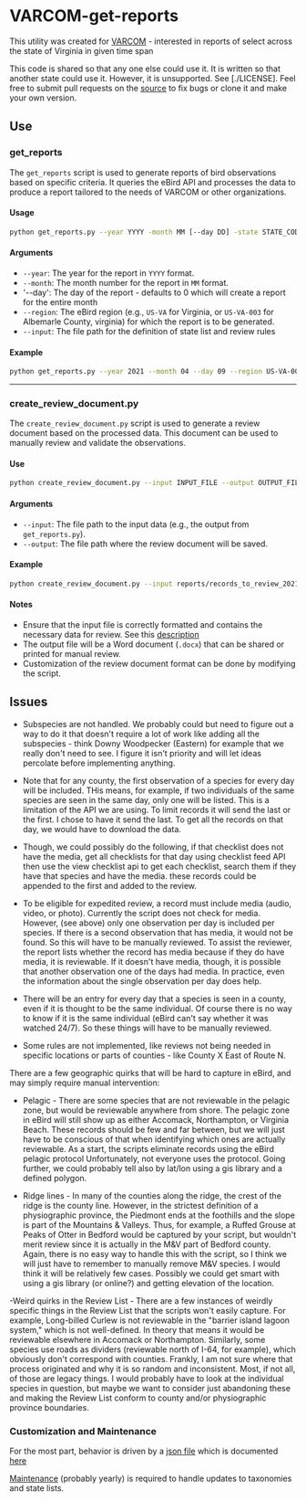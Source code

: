 # VARCOM-get-reports

This utility was created for [VARCOM](https://www.virginiabirds.org/varcom) - interested in reports of select across the state of Virginia in  given time span

This code is shared so that any one else could use it. It is written so that another state could use it. However, it is unsupported. See [./LICENSE]. Feel free to submit pull requests on the [source]([https://github.com/gbabineau/VARCOM-get-reports]) to fix bugs or clone it and make your own version.

## Use

### get_reports

The `get_reports` script is used to generate reports of bird observations based on specific criteria. It queries the eBird API and processes the data to produce a report tailored to the needs of VARCOM or other organizations.

#### Usage

```bash
python get_reports.py --year YYYY -month MM [--day DD] -state STATE_CODE --input INPUT_FILE
```

#### Arguments

- `--year`: The year for the report in `YYYY` format.
- `--month`: The month number for the report in `MM` format.
- '--day': The day of the report - defaults to 0 which will create a report for the entire month
- `--region`: The eBird region (e.g., `US-VA` for Virginia, or `US-VA-003` for Albemarle County, virginia) for which the report is to be generated.
- `--input`: The file path for the definition of state list and review rules

#### Example

```bash
python get_reports.py --year 2021 --month 04 --day 09 --region US-VA-003 -input varcom_review_species.json
```

---

### create_review_document.py

The `create_review_document.py` script is used to generate a review document based on the processed data. This document can be used to manually review and validate the observations.

#### Use

```bash
python create_review_document.py --input INPUT_FILE --output OUTPUT_FILE
```

#### Arguments

- `--input`: The file path to the input data (e.g., the output from `get_reports.py`).
- `--output`: The file path where the review document will be saved.

#### Example

```bash
python create_review_document.py --input reports/records_to_review_2021_04.json --output reports/january_review.docx
```

#### Notes

- Ensure that the input file is correctly formatted and contains the necessary data for review. See this [description](docs\review_species_json_description.md)
- The output file will be a Word document (`.docx`) that can be shared or printed for manual review.
- Customization of the review document format can be done by modifying the script.

## Issues

- Subspecies are not handled. We probably could but need to figure out a way to do it that doesn't require a lot of work like adding all the subspecies - think Downy Woodpecker (Eastern) for example that we really don't need to see. I figure it isn't priority and will let ideas percolate before implementing anything.

- Note that for any county, the first observation of a species for every day will be included. THis means, for example, if two individuals of the same species are seen in the same day, only one will be listed. This is a limitation of the API we are using. To limit records it will send the last or the first. I chose to have it send the last. To get all the records on that day, we would have to download the data.
- Though, we could possibly do the following, if that checklist does not have the media, get all checklists for that day using checklist feed API then use the view checklist api to get each checklist, search them if they have that species and have the media. these records could be appended to the first and added to the review.

- To be eligible for expedited review, a record must include media (audio, video, or photo). Currently the script does not check for media. However, (see above) only one observation per day is included per species. If there is a second observation that has media, it would not be found. So this will have to be manually reviewed. To assist the reviewer, the report lists whether the record has media because if they do have media, it is reviewable. If it doesn't have media, though, it is possible that another observation one of the days had media. In practice, even the information about the single observation per day does help.

- There will be an entry for every day that a species is seen in a county, even if it is thought to be the same individual. Of course there is no way to know if it is the same individual (eBird can't say whether it was watched 24/7). So these things will have to be manually reviewed.

- Some rules are not implemented, like reviews not being needed in specific locations or parts of counties - like County X East of Route N.

There are a few geographic quirks that will be hard to capture in eBird, and may simply require manual intervention:

- Pelagic - There are some species that are not reviewable in the pelagic zone, but would be reviewable anywhere from shore. The pelagic zone in eBird will still show up as either Accomack, Northampton, or Virginia Beach. These records should be few and far between, but we will just have to be conscious of that when identifying which ones are actually reviewable. As a start, the scripts eliminate records using the eBird pelagic protocol Unfortunately, not everyone uses the protocol. Going further, we could probably tell also by lat/lon using a gis library and a defined polygon.

- Ridge lines - In many of the counties along the ridge, the crest of the ridge is the county line. However, in the strictest definition of a physiographic province, the Piedmont ends at the foothills and the slope is part of the Mountains & Valleys. Thus, for example, a Ruffed Grouse at Peaks of Otter in Bedford would be captured by your script, but wouldn't merit review since it is actually in the M&V part of Bedford county. Again, there is no easy way to handle this with the script, so I think we will just have to remember to manually remove M&V species. I would think it will be relatively few cases. Possibly we could get smart with using a gis library (or online?) and getting elevation of the location.

-Weird quirks in the Review List - There are a few instances of weirdly specific things in the Review List that the scripts won't easily capture. For example, Long-billed Curlew is not reviewable in the "barrier island lagoon system," which is not well-defined. In theory that means it would be reviewable elsewhere in Accomack or Northampton. Similarly, some species use roads as dividers (reviewable north of I-64, for example), which obviously don't correspond with counties. Frankly, I am not sure where that process originated and why it is so random and inconsistent. Most, if not all, of those are legacy things. I would probably have to look at the individual species in question, but maybe we want to consider just abandoning these and making the Review List conform to county and/or physiographic province boundaries.


### Customization and Maintenance

For the most part, behavior is driven by a [json file](get_reports/data/varcom_review_species.json) which is documented [here](docs\review_species_json_description.md)

[Maintenance](docs\maintenance.md) (probably yearly) is required to handle updates to taxonomies and state lists.